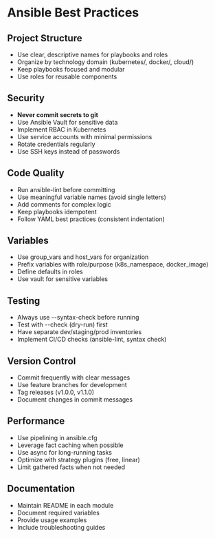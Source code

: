 # Ansible Best Practices

## Project Structure
- Use clear, descriptive names for playbooks and roles
- Organize by technology domain (kubernetes/, docker/, cloud/)
- Keep playbooks focused and modular
- Use roles for reusable components

## Security
- **Never commit secrets to git**
- Use Ansible Vault for sensitive data
- Implement RBAC in Kubernetes
- Use service accounts with minimal permissions
- Rotate credentials regularly
- Use SSH keys instead of passwords

## Code Quality
- Run ansible-lint before committing
- Use meaningful variable names (avoid single letters)
- Add comments for complex logic
- Keep playbooks idempotent
- Follow YAML best practices (consistent indentation)

## Variables
- Use group_vars and host_vars for organization
- Prefix variables with role/purpose (k8s_namespace, docker_image)
- Define defaults in roles
- Use vault for sensitive variables

## Testing
- Always use --syntax-check before running
- Test with --check (dry-run) first
- Have separate dev/staging/prod inventories
- Implement CI/CD checks (ansible-lint, syntax check)

## Version Control
- Commit frequently with clear messages
- Use feature branches for development
- Tag releases (v1.0.0, v1.1.0)
- Document changes in commit messages

## Performance
- Use pipelining in ansible.cfg
- Leverage fact caching when possible
- Use async for long-running tasks
- Optimize with strategy plugins (free, linear)
- Limit gathered facts when not needed

## Documentation
- Maintain README in each module
- Document required variables
- Provide usage examples
- Include troubleshooting guides